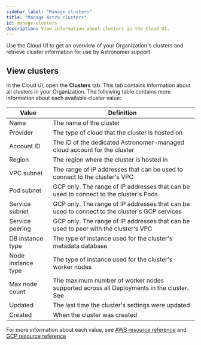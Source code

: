 ```yaml
---
sidebar_label: "Manage clusters"
title: "Manage Astro clusters"
id: manage-clusters
description: View information about clusters in the Cloud UI.
---
```


Use the Cloud UI to get an overview of your Organization's clusters and retrieve cluster information for use by Astronomer support.

## View clusters

In the Cloud UI, open the **Clusters** tab. This tab contains information about all clusters in your Organization. The following table contains more information about each available cluster value:

| Value              | Definition                                                                                     |
| ------------------ | ---------------------------------------------------------------------------------------------- |
| Name               | The name of the cluster                                                                        |
| Provider           | The type of cloud that the cluster is hosted on                                                |
| Account ID         | The ID of the dedicated Astronomer-managed cloud account for the cluster                      |
| Region             | The region where the cluster is hosted in                                                           |
| VPC subnet         | The range of IP addresses that can be used to connect to the cluster's VPC                    |
| Pod subnet         | GCP only. The range of IP addresses that can be used to connect to the cluster's Pods         |
| Service subnet     | GCP only. The range of IP addresses that can be used to connect to the cluster's GCP services |
| Service peering    | GCP only. The range of IP addresses that can be used to peer with the cluster's VPC           |
| DB instance type   | The type of instance used for the cluster's metadata database                                  |
| Node instance type | The type of instance used for the cluster's worker nodes                                       |
| Max node count     | The maximum number of worker nodes supported across all Deployments in the cluster. See              |
| Updated            | The last time the cluster's settings were updated                                                |
| Created            | When the cluster was created                                                                   |

For more information about each value, see [AWS resource reference](https://docs.astronomer.io/astro/resource-reference-aws) and [GCP resource reference](https://docs.astronomer.io/astro/resource-reference-gcp)
